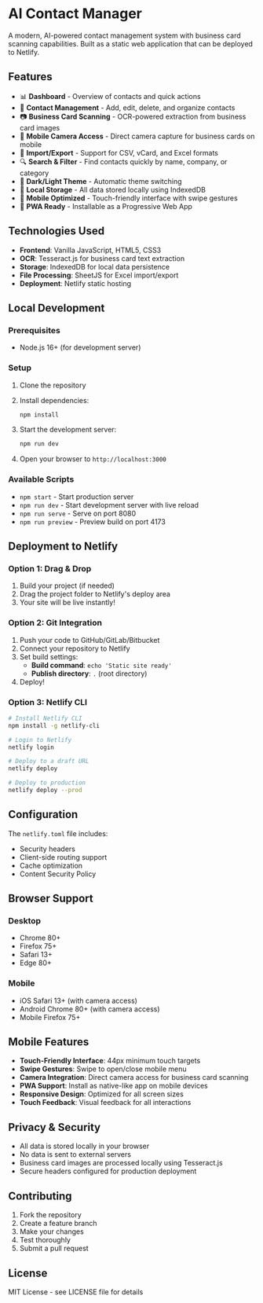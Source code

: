 # AI Contact Manager

A modern, AI-powered contact management system with business card scanning capabilities. Built as a static web application that can be deployed to Netlify.

## Features

- 📊 **Dashboard** - Overview of contacts and quick actions
- 👥 **Contact Management** - Add, edit, delete, and organize contacts
- 📷 **Business Card Scanning** - OCR-powered extraction from business card images
- 📱 **Mobile Camera Access** - Direct camera capture for business cards on mobile
- 📁 **Import/Export** - Support for CSV, vCard, and Excel formats
- 🔍 **Search & Filter** - Find contacts quickly by name, company, or category
- 🌙 **Dark/Light Theme** - Automatic theme switching
- 💾 **Local Storage** - All data stored locally using IndexedDB
- 📱 **Mobile Optimized** - Touch-friendly interface with swipe gestures
- 🚀 **PWA Ready** - Installable as a Progressive Web App

## Technologies Used

- **Frontend**: Vanilla JavaScript, HTML5, CSS3
- **OCR**: Tesseract.js for business card text extraction
- **Storage**: IndexedDB for local data persistence
- **File Processing**: SheetJS for Excel import/export
- **Deployment**: Netlify static hosting

## Local Development

### Prerequisites
- Node.js 16+ (for development server)

### Setup
1. Clone the repository
2. Install dependencies:
   ```bash
   npm install
   ```

3. Start the development server:
   ```bash
   npm run dev
   ```

4. Open your browser to `http://localhost:3000`

### Available Scripts

- `npm start` - Start production server
- `npm run dev` - Start development server with live reload
- `npm run serve` - Serve on port 8080
- `npm run preview` - Preview build on port 4173

## Deployment to Netlify

### Option 1: Drag & Drop
1. Build your project (if needed)
2. Drag the project folder to Netlify's deploy area
3. Your site will be live instantly!

### Option 2: Git Integration
1. Push your code to GitHub/GitLab/Bitbucket
2. Connect your repository to Netlify
3. Set build settings:
   - **Build command**: `echo 'Static site ready'`
   - **Publish directory**: `.` (root directory)
4. Deploy!

### Option 3: Netlify CLI
```bash
# Install Netlify CLI
npm install -g netlify-cli

# Login to Netlify
netlify login

# Deploy to a draft URL
netlify deploy

# Deploy to production
netlify deploy --prod
```

## Configuration

The `netlify.toml` file includes:
- Security headers
- Client-side routing support
- Cache optimization
- Content Security Policy

## Browser Support

### Desktop
- Chrome 80+
- Firefox 75+
- Safari 13+
- Edge 80+

### Mobile
- iOS Safari 13+ (with camera access)
- Android Chrome 80+ (with camera access)
- Mobile Firefox 75+

## Mobile Features

- **Touch-Friendly Interface**: 44px minimum touch targets
- **Swipe Gestures**: Swipe to open/close mobile menu
- **Camera Integration**: Direct camera access for business card scanning
- **PWA Support**: Install as native-like app on mobile devices
- **Responsive Design**: Optimized for all screen sizes
- **Touch Feedback**: Visual feedback for all interactions

## Privacy & Security

- All data is stored locally in your browser
- No data is sent to external servers
- Business card images are processed locally using Tesseract.js
- Secure headers configured for production deployment

## Contributing

1. Fork the repository
2. Create a feature branch
3. Make your changes
4. Test thoroughly
5. Submit a pull request

## License

MIT License - see LICENSE file for details
